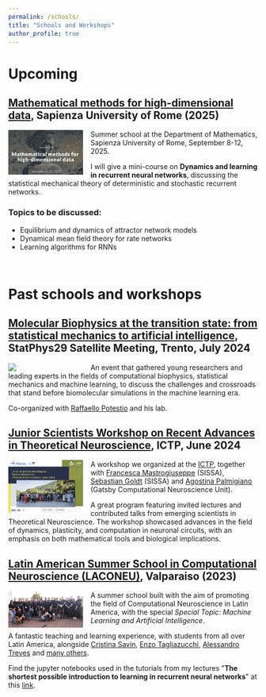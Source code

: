 ```yaml
---
permalink: /schools/
title: "Schools and Workshops"
author_profile: true
---
```


<style>

/* By default, make all images center-aligned, and 60% of the width
of the screen in size */
img
{
    display:block;
    float:none;
    margin-left:auto;
    margin-right:auto;
    width:30%;
}

/* Create a CSS class to style images to left-align, or "float left" */
.leftAlign
{
    display:inline-block;
    float:left;
    /* provide a 15 pixel gap between the image and the text to its right */
    margin-right:15px;
}

/* Create a CSS class to style images to right-align, or "float right" */
.rightAlign
{
    display:inline-block;
    float:right;
    /* provide a 15 pixel gap between the image and the text to its left */
    margin-left:15px;
}

</style>

# Upcoming

## [Mathematical methods for high-dimensional data](https://sites.google.com/view/math-high-dimensional-data), Sapienza University of Rome (2025)

<img class="leftAlign" src="/images/math_methods_rome.png" width=300>

Summer school at the Department of Mathematics, Sapienza University of Rome, September 8-12, 2025.

I will give a mini-course on **Dynamics and learning in recurrent neural networks**, discussing the statistical mechanical theory of deterministic and stochastic recurrent networks.

### Topics to be discussed:
* Equilibrium and dynamics of attractor network models
* Dynamical mean field theory for rate networks
* Learning algorithms for RNNs

<br clear="left"/>

# Past schools and workshops

## [Molecular Biophysics at the transition state: from statistical mechanics to artificial intelligence](https://indico.ectstar.eu/event/252/), StatPhys29 Satellite Meeting, Trento, July 2024

<img class="leftAlign" src="/images/statphys_trento.jpg" width=300>

An event that gathered young researchers and leading experts in the fields of computational biophysics, statistical mechanics and machine learning, to discuss the challenges and crossroads that stand before biomolecular simulations in the machine learning era.

Co-organized with [Raffaello Potestio](https://sbp.physics.unitn.it/raffaello-potestio/) and his lab.
<br clear="left"/>

## [Junior Scientists Workshop on Recent Advances in Theoretical Neuroscience](https://indico.ictp.it/event/10481), ICTP, June 2024

<img class="leftAlign" src="/images/ictp_neuro_workshop.jpeg" width=300>

A workshop we organized at the [ICTP](https://www.ictp.it/), together with [Francesca Mastrogiuseppe](https://fmastrogiuseppe.github.io/) (SISSA), [Sebastian Goldt](https://datascience.sissa.it/person/16/sebastian-goldt) (SISSA) and [Agostina Palmigiano](https://palmigianolab.com/) (Gatsby Computational Neuroscience Unit).

A great program featuring invited lectures and contributed talks from emerging scientists in Theoretical Neuroscience. The workshop showcased advances in the field of dynamics, plasticity, and computation in neuronal circuits, with an emphasis on both mathematical tools and biological implications.
<br clear="left"/>

## [Latin American Summer School in Computational Neuroscience (LACONEU)](http://profesores.elo.utfsm.cl/~mjescobar/LACONEU/index.html), Valparaiso (2023)

<img class="leftAlign" src="/images/laconeu.jpeg" width=300>

A summer school built with the aim of promoting the field of Computational Neuroscience in Latin America, with the special _Special Topic: Machine Learning and Artificial Intelligence_.

A fantastic teaching and learning experience, with students from all over Latin America, alongside [Cristina Savin](https://as.nyu.edu/faculty/cristina-savin.html), [Enzo Tagliazucchi](https://brainlat.uai.cl/profesor/enzo-tagliazucchi/), [Alessandro Treves](https://phdcns.sissa.it/faculty/alessandro-treves) and [many others](http://profesores.elo.utfsm.cl/~mjescobar/LACONEU/program.html#ConfSpeakers).

Find the jupyter notebooks used in the tutorials from my lectures "**The shortest possible introduction to learning in recurrent neural networks**" at this [link](https://github.com/aleingrosso/laconeu2023_rnn).
<br clear="left"/>
